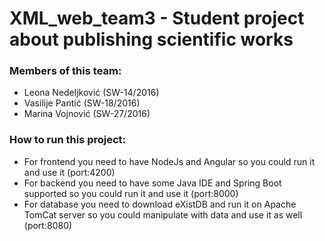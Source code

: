 # XML_web_team3 - Student project about publishing scientific works

### Members of this team:
- Leona Nedeljković (SW-14/2016)
- Vasilije Pantić (SW-18/2016)
- Marina Vojnović (SW-27/2016)

### How to run this project:
- For frontend you need to have NodeJs and Angular so you could run it and use it (port:4200)
- For backend you need to have some Java IDE and Spring Boot supported so you could run it and use it (port:8000)
- For database you need to download eXistDB and run it on Apache TomCat server so you could manipulate with data and use it as well (port:8080)

